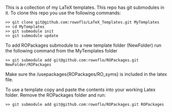 This is a collection of my LaTeX templates. This repo has git submodules in it. To clone this repo you use the following commands:

    >> git clone git@github.com:rowoflo/LaTeX_Templates.git MyTemplates
    >> cd MyTemplates
    >> git submodule init
    >> git submodule update

To add ROPackages submodule to a new template folder (NewFolder) run the following command from the MyTemplates folder

    >> git submodule add git@github.com:rowoflo/ROPackages.git NewFolder/ROPackages

Make sure the /usepackages{ROPackages/RO_syms} is included in the latex file.

To use a template copy and paste the contents into your working Latex folder. Remove the ROPackages folder and run:

    >> git submodule add git@github.com:rowoflo/ROPackages.git ROPackages
